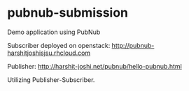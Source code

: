 # pubnub-submission
Demo application using PubNub

Subscriber deployed on openstack: http://pubnub-harshitjoshisjsu.rhcloud.com

Publisher: http://harshit-joshi.net/pubnub/hello-pubnub.html

Utilizing Publisher-Subscriber.

